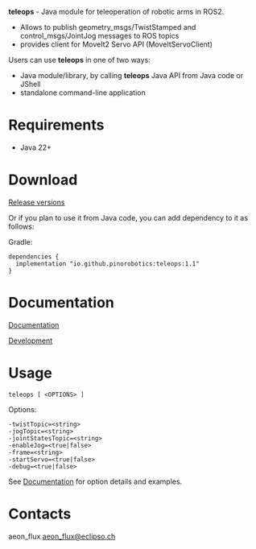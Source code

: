 **teleops** - Java module for teleoperation of robotic arms in ROS2.
- Allows to publish geometry_msgs/TwistStamped and control_msgs/JointJog messages to ROS topics
- provides client for MoveIt2 Servo API (MoveItServoClient)

Users can use **teleops** in one of two ways:
- Java module/library, by calling **teleops** Java API from Java code or JShell
- standalone command-line application

# Requirements

- Java 22+

# Download

[Release versions](teleops/release/CHANGELOG.md)

Or if you plan to use it from Java code, you can add dependency to it as follows:

Gradle:

```
dependencies {
  implementation "io.github.pinorobotics:teleops:1.1"
}
```

# Documentation

[Documentation](http://pinoweb.freetzi.com/teleops)

[Development](DEVELOPMENT.md)

# Usage
```
teleops [ <OPTIONS> ]
```

Options:
```
-twistTopic=<string>
-jogTopic=<string>
-jointStatesTopic=<string>
-enableJog=<true|false>
-frame=<string>
-startServo=<true|false>
-debug=<true|false>
```

See [Documentation](http://pinoweb.freetzi.com/teleops) for option details and examples.

# Contacts

aeon_flux <aeon_flux@eclipso.ch>
